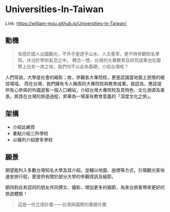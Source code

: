 
# Universities-In-Taiwan

*Link:*
https://william-mou.github.io/Universities-In-Taiwan/

## 動機

>有感於國人出國觀光，不外乎是遊乎山水、人文薈萃。更不時參觀知名學院，沐浴於學術氣息之中。
>轉念一想，台灣的大專教育及研究成果也在國際上佔有一席之地，我們何不以此為基礎，介紹台灣呢？

人們常說，大學是社會的縮影；故，參觀各大專院校，更是認識當地風土民情的絕佳場域。
而在台灣，我們擁有令人稱羨的大專院校與教育成果。我認為，應該提供有心參與的外國遊客一個入口網站，介紹台灣大專院校及其特色、文化淵源及美景。將其在台灣的旅遊過程，昇華為一場富有教育意義的「深度文化之旅」。

## 架構

* 介紹此網頁
* 重點介紹三所學校
* 以橫列介紹更多學校

## 願景

期望能列入多數台灣知名大學及其介紹，並輔以地圖、座標等方式，引領觀光客快速安排行程，更提供有關於部分大學的參觀資訊及細節。

期待對此有認同的朋友共同撰文、攝影，增加更多的細節，為來台旅客帶來更好的旅遊體驗！

> 這是一份立德計畫——台灣與國際的專題作業
